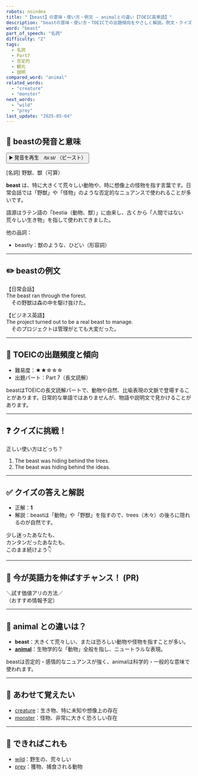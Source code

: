 ```yaml
---
robots: noindex
title: "【beast】の意味・使い方・例文 ― animalとの違い【TOEIC英単語】"
description: "beastの意味・使い方・TOEICでの出題傾向をやさしく解説。例文・クイズ付きでanimalとの違いもわかりやすく学べます。"
word: "beast"
part_of_speech: "名詞"
difficulty: "2"
tags:
  - 名詞
  - Part7
  - 否定的
  - 観光
  - 説明
compared_word: "animal"
related_words:
  - "creature"
  - "monster"
next_words:
  - "wild"
  - "prey"
last_update: "2025-05-04"
---
```


## 🔰 beastの発音と意味

<button class="play-audio" onclick="playTTS('beast')">
  <span class="play-audio-main">
    ▶️ 発音を再生　/biːst/
  </span>
  <span class="play-audio-sub">
    （ビースト）
  </span>
</button>

[名詞] 野獣、獣（可算）

**beast** は、特に大きくて荒々しい動物や、時に想像上の怪物を指す言葉です。日常会話では「野獣」や「怪物」のような否定的なニュアンスで使われることが多いです。

語源はラテン語の「bestia（動物、獣）」に由来し、古くから「人間ではない荒々しい生き物」を指して使われてきました。

他の品詞：  
- beastly：獣のような、ひどい（形容詞）

---

## ✏️ beastの例文

【日常会話】  
The beast ran through the forest.  
　その野獣は森の中を駆け抜けた。

【ビジネス英語】  
The project turned out to be a real beast to manage.  
　そのプロジェクトは管理がとても大変だった。

---

## 🎯 TOEICの出題頻度と傾向

- 難易度：★★☆☆☆
- 出題パート：Part 7（長文読解）

beastはTOEICの長文読解パートで、動物や自然、比喩表現の文脈で登場することがあります。日常的な単語ではありませんが、物語や説明文で見かけることがあります。

---

## ❓ クイズに挑戦！

正しい使い方はどっち？

1. The beast was hiding behind the trees.  
2. The beast was hiding behind the ideas.

---

## ✅ クイズの答えと解説

- 正解：**1**
- 解説：beastは「動物」や「野獣」を指すので、trees（木々）の後ろに隠れるのが自然です。

少し迷ったあなたも、  
カンタンだったあなたも、  
このまま続けよう👇️

---

## 🚀 今が英語力を伸ばすチャンス！ (PR)

<div class="info-center">
＼試す価値アリの方法／<br>  
（おすすめ情報予定）
</div>

---

## 🤔  animal との違いは？

- **beast**：大きくて荒々しい、または恐ろしい動物や怪物を指すことが多い。
- **[animal](/word/animal/)**：生物学的な「動物」全般を指し、ニュートラルな表現。

beastは否定的・感情的なニュアンスが強く、animalは科学的・一般的な意味で使われます。

---

## 🧩 あわせて覚えたい

- [creature](/word/creature/)：生き物、特に未知や想像上の存在
- [monster](/word/monster/)：怪物、非常に大きく恐ろしい存在

---

## 📖 できればこれも

- [wild](/word/wild/)：野生の、荒々しい
- [prey](/word/prey/)：獲物、捕食される動物

<!-- cvid: aid00_bid19 -->
